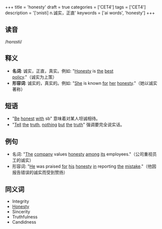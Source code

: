 +++
title = 'honesty'
draft = true
categories = ['CET4']
tags = ['CET4']
description = '[ˈɔnisti] n.诚实，正直'
keywords = ['ai words', 'honesty']
+++

## 读音
/hɒnɪsti/

## 释义
- **名词**: 诚实，正直，真实。例如: "[Honesty](/zh/post/honesty/) is [the](/zh/post/the/) [best](/zh/post/best/) [policy](/zh/post/policy/)."（诚实为上策）
- **形容词**: 诚实的，真实的。例如: "[She](/zh/post/she/) is known [for](/zh/post/for/) [her](/zh/post/her/) [honesty](/zh/post/honesty/)."（她以诚实著称）

## 短语
- "[Be](/zh/post/be/) [honest](/zh/post/honest/) [with](/zh/post/with/) sb" 意味着对某人坦诚相待。
- "[Tell](/zh/post/tell/) [the](/zh/post/the/) [truth](/zh/post/truth/), [nothing](/zh/post/nothing/) [but](/zh/post/but/) [the](/zh/post/the/) [truth](/zh/post/truth/)" 强调要完全说实话。

## 例句
- 名词: "[The](/zh/post/the/) [company](/zh/post/company/) values [honesty](/zh/post/honesty/) [among](/zh/post/among/) [its](/zh/post/its/) employees."（公司重视员工的诚实）
- 形容词: "[He](/zh/post/he/) was praised [for](/zh/post/for/) [his](/zh/post/his/) [honesty](/zh/post/honesty/) [in](/zh/post/in/) reporting [the](/zh/post/the/) [mistake](/zh/post/mistake/)."（他因报告错误的诚实而受到赞扬）

## 同义词
- Integrity
- [Honesty](/zh/post/honesty/)
- Sincerity
- Truthfulness
- Candidness

